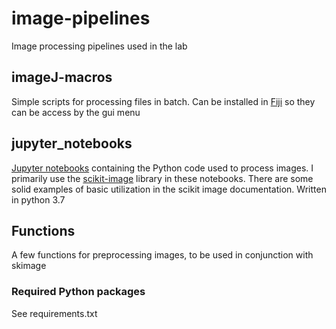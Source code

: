 # image-pipelines
Image processing pipelines used in the lab

## imageJ-macros
Simple scripts for processing files in batch. Can be installed in [Fiji](https://fiji.sc/) so they can be access by the gui menu

## jupyter_notebooks
[Jupyter notebooks](https://jupyter.org/) containing the Python code used to process images. I primarily use the [scikit-image](https://scikit-image.org/) library in these notebooks. There are some solid examples of basic utilization in the scikit image documentation. Written in python 3.7 

## Functions
A few functions for preprocessing images, to be used in conjunction with skimage

### Required Python packages
See requirements.txt
